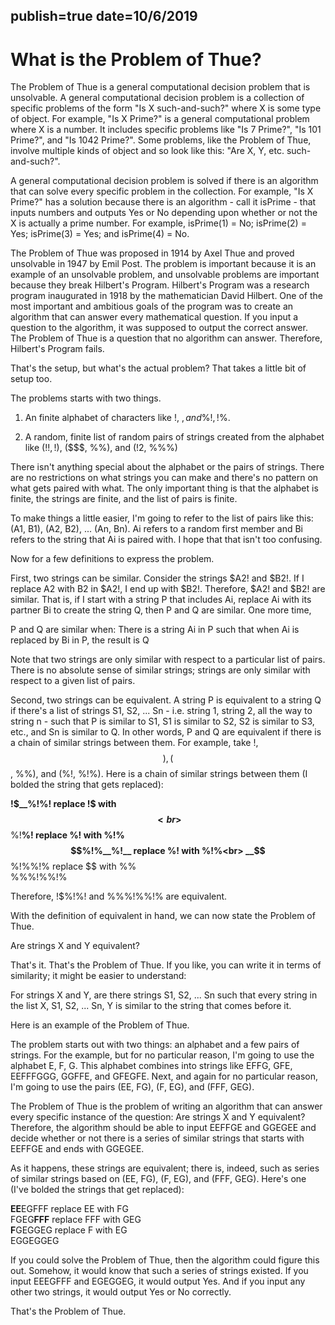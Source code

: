 publish=true
date=10/6/2019
---
# What is the Problem of Thue?

The Problem of Thue is a general computational decision problem that is unsolvable. A general computational decision problem is a collection of specific problems of the form "Is X such-and-such?" where X is some type of object. For example, "Is X Prime?" is a general computational problem where X is a number. It includes specific problems like "Is 7 Prime?", "Is 101 Prime?", and "Is 1042 Prime?". Some problems, like the Problem of Thue, involve multiple kinds of object and so look like this: "Are X, Y, etc. such-and-such?".

A general computational decision problem is solved if there is an algorithm that can solve every specific problem in the collection. For example, "Is X Prime?" has a solution because there is an algorithm - call it isPrime - that inputs numbers and outputs Yes or No depending upon whether or not the X is actually a prime number. For example, isPrime(1) = No; isPrime(2) = Yes; isPrime(3) = Yes; and isPrime(4) = No.

The Problem of Thue was proposed in 1914 by Axel Thue and proved unsolvable in 1947 by Emil Post. The problem is important because it is an example of an unsolvable problem, and unsolvable problems are important because they break Hilbert's Program. Hilbert's Program was a research program inaugurated in 1918 by the mathematician David Hilbert. One of the most important and ambitious goals of the program was to create an algorithm that can answer every mathematical question. If you input a question to the algorithm, it was supposed to output the correct answer. The Problem of Thue is a question that no algorithm can answer. Therefore, Hilbert's Program fails.

That's the setup, but what's the actual problem? That takes a little bit of setup too.

The problems starts with two things.

1) An finite alphabet of characters like !, $, and % that combine into strings like !$%!$, !%%, and !$%.

2) A random, finite list of random pairs of strings created from the alphabet like (!$!, !$), ($$$, %%), and (!2, %%%)

There isn't anything special about the alphabet or the pairs of strings. There are no restrictions on what strings you can make and there's no pattern on what gets paired with what. The only important thing is that the alphabet is finite, the strings are finite, and the list of pairs is finite.   

To make things a little easier, I'm going to refer to the list of pairs like this: (A1, B1), (A2, B2), ... (An, Bn). Ai refers to a random first member and Bi refers to the string that Ai is paired with. I hope that that isn't too confusing.

Now for a few definitions to express the problem.

First, two strings can be similar. Consider the strings $A2! and $B2!. If I replace A2 with B2 in $A2!, I end up with $B2!. Therefore, $A2! and $B2! are similar. That is, if I start with a string P that includes Ai, replace Ai with its partner Bi to create the string Q, then P and Q are similar. One more time,

P and Q are similar when:
There is a string Ai in P such that when Ai is replaced by Bi in P, the result is Q

Note that two strings are only similar with respect to a particular list of pairs. There is no absolute sense of similar strings; strings are only similar with respect to a given list of pairs.

Second, two strings can be equivalent. A string P is equivalent to a string Q if there's a list of strings S1, S2, ... Sn - i.e. string 1, string 2, all the way to string n - such that P is similar to S1, S1 is similar to S2, S2 is similar to S3, etc., and Sn is similar to Q. In other words, P and Q are equivalent if there is a chain of similar strings between them. For example, take !$%!%! and %%%!%%!% and the list of pairs (!$, $$), ($$, %%), and (%!, %!%). Here is a chain of similar strings between them (I bolded the string that gets replaced):

__!$__%!%!		replace !$ with $$<br>
$$__%!__%!		replace %! with %!%<br>
$$%!%__%!__		replace %! with %!%<br>
__$$__%!%%!%  	replace $$ with %%<br>
%%%!%%!%

Therefore, !$%!%! and %%%!%%!% are equivalent.

With the definition of equivalent in hand, we can now state the Problem of Thue.

Are strings X and Y equivalent?

That's it. That's the Problem of Thue. If you like, you can write it in terms of similarity; it might be easier to understand:

For strings X and Y, are there strings S1, S2, ... Sn such that every string in the list X, S1, S2, ... Sn, Y is similar to the string that comes before it.

Here is an example of the Problem of Thue.

The problem starts out with two things: an alphabet and a few pairs of strings. For the example, but for no particular reason, I'm going to use the alphabet E, F, G. This alphabet combines into strings like EFFG, GFE, EEFFFGGG, GGFFE, and GFEGFE. Next, and again for no particular reason, I'm going to use the pairs (EE, FG), (F, EG), and (FFF, GEG).

The Problem of Thue is the problem of writing an algorithm that can answer every specific instance of the question: Are strings X and Y equivalent? Therefore, the algorithm should be able to input EEFFGE and GGEGEE and decide whether or not there is a series of similar strings that starts with EEFFGE and ends with GGEGEE.

As it happens, these strings are equivalent; there is, indeed, such as series of similar strings based on (EE, FG), (F, EG), and (FFF, GEG). Here's one (I've bolded the strings that get replaced):

<b>EE</b>EGFFF		replace EE with FG<br>
FGEG<b>FFF</b>		replace FFF with GEG<br>
<b>F</b>GEGGEG		replace F with EG<br>
EGGEGGEG		<br>

If you could solve the Problem of Thue, then the algorithm could figure this out. Somehow, it would know that such a series of strings existed. If you input EEEGFFF and EGEGGEG, it would output Yes. And if you input any other two strings, it would output Yes or No correctly.

That's the Problem of Thue.   
